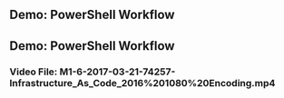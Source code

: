 ## Demo: PowerShell Workflow
## Demo: PowerShell Workflow
### Video File: M1-6-2017-03-21-74257-Infrastructure_As_Code_2016%201080%20Encoding.mp4

